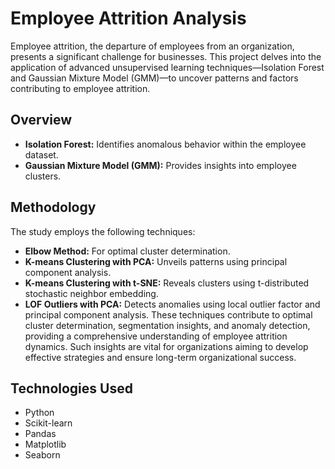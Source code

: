 # Employee Attrition Analysis
Employee attrition, the departure of employees from an organization, presents a significant challenge for businesses. This project delves into the application of advanced unsupervised learning techniques—Isolation Forest and Gaussian Mixture Model (GMM)—to uncover patterns and factors contributing to employee attrition.

## Overview
- **Isolation Forest:** Identifies anomalous behavior within the employee dataset.
- **Gaussian Mixture Model (GMM):** Provides insights into employee clusters.

## Methodology
The study employs the following techniques:

- **Elbow Method:** For optimal cluster determination.
- **K-means Clustering with PCA:** Unveils patterns using principal component analysis.
- **K-means Clustering with t-SNE:** Reveals clusters using t-distributed stochastic neighbor embedding.
- **LOF Outliers with PCA:** Detects anomalies using local outlier factor and principal component analysis.
These techniques contribute to optimal cluster determination, segmentation insights, and anomaly detection, providing a comprehensive understanding of employee attrition dynamics. Such insights are vital for organizations aiming to develop effective strategies and ensure long-term organizational success.

## Technologies Used
- Python
- Scikit-learn
- Pandas
- Matplotlib
- Seaborn


